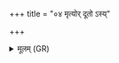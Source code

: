 +++
title = "०४ मृत्योर् दूतो ऽस्य्"

+++
<details><summary>मूलम् (GR)</summary>

+++(PSK 20.60.5)+++मृत्योर् दूतो ऽस्य्  
उलूका सं पचामि ते ॥
</details>